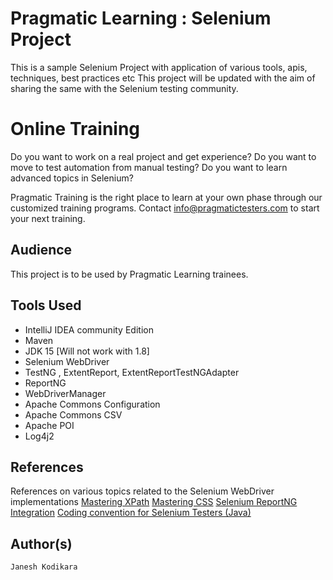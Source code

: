 # Pragmatic Learning : Selenium  Project 
This is a sample Selenium Project with application of various tools, apis, techniques, best practices etc 
This project will be updated with the aim of sharing the same with the Selenium testing community.


# Online Training 
Do you want to work on a real project and get experience? 
Do you want to move to test automation from manual testing?
Do you want to learn advanced topics in Selenium?

Pragmatic Training is the right  place to learn at your own phase through our customized training programs.
Contact info@pragmatictesters.com to start your next training.



## Audience 
This project is to be used by Pragmatic Learning trainees.

## Tools Used 
   * IntelliJ IDEA community Edition 
   * Maven
   * JDK 15  [Will not work with 1.8]
   * Selenium WebDriver 
   * TestNG , ExtentReport, ExtentReportTestNGAdapter
   * ReportNG 
   * WebDriverManager 
   * Apache Commons Configuration 
   * Apache Commons CSV 
   * Apache POI 
   * Log4j2 
   

## References 
References on various topics related to the Selenium WebDriver implementations 
[Mastering XPath](http://pragmatictestlabs.com/2020/01/28/mastering-xpath-for-selenium-test-automation-engineers/)
[Mastering CSS](http://pragmatictestlabs.com/2020/02/09/mastering-css-for-selenium-test-automation-2/)
[Selenium ReportNG Integration](http://pragmatictestlabs.com/2020/03/06/selenium-webdriver-test-report-using-reportng/)
[Coding convention for Selenium Testers (Java)](http://pragmatictestlabs.com/2018/03/05/coding-convention-selenium-java/)

## Author(s)
    Janesh Kodikara 
   

